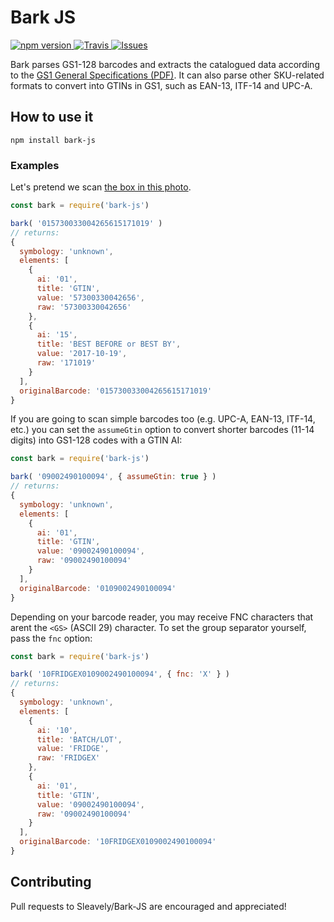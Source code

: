 # Bark JS

[ ![npm version](https://img.shields.io/npm/v/bark-js.svg?style=flat) ](https://npmjs.org/package/bark-js "View this project on npm") [ ![Travis](https://img.shields.io/travis/Sleavely/Bark-JS) ](https://travis-ci.org/Sleavely/Bark-JS) [ ![Issues](https://img.shields.io/github/issues/Sleavely/Bark-JS.svg) ](https://github.com/Sleavely/Bark-JS/issues)

Bark parses GS1-128 barcodes and extracts the catalogued data according to the [GS1 General Specifications (PDF)](https://www.gs1.org/sites/default/files/docs/barcodes/GS1_General_Specifications.pdf). It can also parse other SKU-related formats to convert into GTINs in GS1, such as EAN-13, ITF-14 and UPC-A.

## How to use it

```
npm install bark-js
```

### Examples

Let's pretend we scan [the box in this photo](https://goo.gl/photos/HCE7WrNHDKvQL5ei8).

```javascript
const bark = require('bark-js')

bark( '015730033004265615171019' )
// returns:
{
  symbology: 'unknown',
  elements: [
    {
      ai: '01',
      title: 'GTIN',
      value: '57300330042656',
      raw: '57300330042656'
    },
    {
      ai: '15',
      title: 'BEST BEFORE or BEST BY',
      value: '2017-10-19',
      raw: '171019'
    }
  ],
  originalBarcode: '015730033004265615171019'
}
```

If you are going to scan simple barcodes too (e.g. UPC-A, EAN-13, ITF-14, etc.) you can set the `assumeGtin` option to convert shorter barcodes (11-14 digits) into GS1-128 codes with a GTIN AI:

```javascript
const bark = require('bark-js')

bark( '09002490100094', { assumeGtin: true } )
// returns:
{
  symbology: 'unknown',
  elements: [
    {
      ai: '01',
      title: 'GTIN',
      value: '09002490100094',
      raw: '09002490100094'
    }
  ],
  originalBarcode: '0109002490100094'
}
```

Depending on your barcode reader, you may receive FNC characters that arent the `<GS>` (ASCII 29) character. To set the group separator yourself, pass the `fnc` option:

```javascript
const bark = require('bark-js')

bark( '10FRIDGEX0109002490100094', { fnc: 'X' } )
// returns:
{
  symbology: 'unknown',
  elements: [
    {
      ai: '10',
      title: 'BATCH/LOT',
      value: 'FRIDGE',
      raw: 'FRIDGEX'
    },
    {
      ai: '01',
      title: 'GTIN',
      value: '09002490100094',
      raw: '09002490100094'
    }
  ],
  originalBarcode: '10FRIDGEX0109002490100094'
}
```

## Contributing

Pull requests to Sleavely/Bark-JS are encouraged and appreciated!
